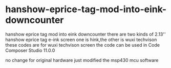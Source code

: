 # hanshow-eprice-tag-mod-into-eink-downcounter
hanshow eprice tag mod into eink downcounter
there are two kinds of 2.13'' hanshow eprice tag e-ink screen
one is hink,the other is wuxi techvison
these codes are for wuxi techvison screen
the code can be used in Code Composer Studio 11.0.0

no change for original hardware
just modified the msp430 mcu software
